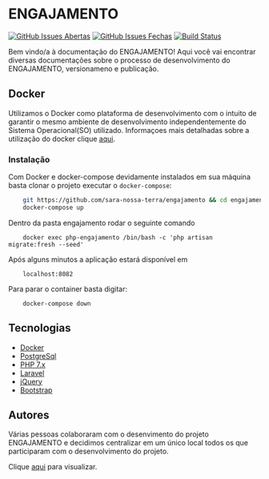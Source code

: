 # ENGAJAMENTO

[![GitHub Issues Abertas](https://img.shields.io/github/issues/sara-nossa-terra/engajamento.svg?maxAge=2592000)]() 
[![GitHub Issues Fechas](https://img.shields.io/github/issues-closed-raw/sara-nossa-terra/engajamento.svg?maxAge=2592000)]()
[![Build Status](https://travis-ci.org/sara-nossa-terra/engajamento.svg?branch=master)](https://travis-ci.org/sara-nossa-terra/engajamento)

Bem vindo/a à documentação do ENGAJAMENTO! Aqui você vai encontrar diversas documentações sobre o processo de desenvolvimento do ENGAJAMENTO, versionameno e publicação.

## Docker
Utilizamos o Docker como plataforma de desenvolvimento com o intuito de garantir o mesmo ambiente de desenvolvimento 
independentemente do Sistema Operacional(SO) utilizado. Informaçoes mais detalhadas sobre a utilização do docker clique
[aqui](doc/Guia_utilizacao_docker.md).


### Instalação

Com Docker e docker-compose devidamente instalados em sua máquina basta clonar o projeto executar o ```docker-compose```:
```bash
    git https://github.com/sara-nossa-terra/engajamento && cd engajamento
    docker-compose up
```

Dentro da pasta engajamento rodar o seguinte comando
```
    docker exec php-engajamento /bin/bash -c 'php artisan migrate:fresh --seed'
```

Após alguns minutos a aplicação estará disponível em
```
    localhost:8082
```

Para parar o container basta digitar:
```
    docker-compose down
```

## Tecnologias
* [Docker](https://www.docker.com)
* [PostgreSql](https://www.postgresql.org/)
* [PHP 7.x](http://php.net)
* [Laravel](https://laravel.com)
* [jQuery](https://jquery.com)
* [Bootstrap](https://getbootstrap.com)

## Autores
Várias pessoas colaboraram com o desenvimento do projeto ENGAJAMENTO e decidimos centralizar em um único local todos os que participaram com o desenvolvimento do projeto.
  
Clique [aqui](https://github.com/sara-nossa-terra/engajamento/graphs/contributors) para visualizar.
